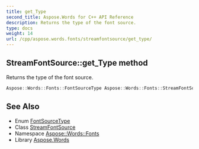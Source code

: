 ```yaml
---
title: get_Type
second_title: Aspose.Words for C++ API Reference
description: Returns the type of the font source.
type: docs
weight: 14
url: /cpp/aspose.words.fonts/streamfontsource/get_type/
---
```

## StreamFontSource::get_Type method


Returns the type of the font source.

```cpp
Aspose::Words::Fonts::FontSourceType Aspose::Words::Fonts::StreamFontSource::get_Type() override
```

## See Also

* Enum [FontSourceType](../../fontsourcetype/)
* Class [StreamFontSource](../)
* Namespace [Aspose::Words::Fonts](../../)
* Library [Aspose.Words](../../../)
